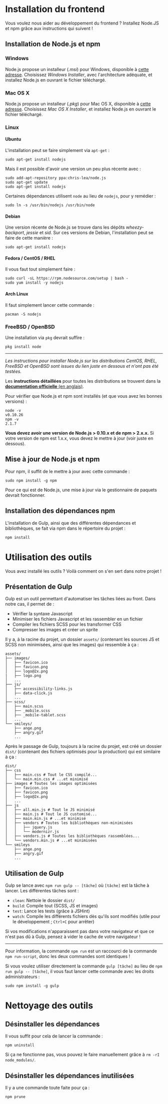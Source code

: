 # Installation du frontend

Vous voulez nous aider au développement du frontend ? Installez Node.JS et npm grâce aux instructions qui suivent !

## Installation de Node.js et npm

### Windows

Node.js propose un installeur (*.msi*) pour Windows, disponible à [cette adresse](http://nodejs.org/download/). Choisissez *Windows Installer*, avec l'architecture adéquate, et installez Node.js en ouvrant le fichier téléchargé.

### Mac OS X

Node.js propose un installeur (*.pkg*) pour Mac OS X, disponible à [cette adresse](http://nodejs.org/download/). Choisissez *Mac OS X Installer*, et installez Node.js en ouvrant le fichier téléchargé.

### Linux

#### Ubuntu

L'installation peut se faire simplement via `apt-get` :

````shell
sudo apt-get install nodejs
````

Mais il est possible d'avoir une version un peu plus récente avec :

````shell
sudo add-apt-repository ppa:chris-lea/node.js
sudo apt-get update
sudo apt-get install nodejs
````

Certaines dépendances utilisent `node` au lieu de `nodejs`, pour y remédier :

````shell
sudo ln -s /usr/bin/nodejs /usr/bin/node
````

#### Debian

Une version récente de Node.js se trouve dans les dépôts *wheezy-backport*, *jessie* et *sid*. Sur ces versions de Debian, l'installation peut se faire de cette manière :

````shell
sudo apt-get install nodejs
````

#### Fedora / CentOS / RHEL

Il vous faut tout simplement faire :

````shell
sudo curl -sL https://rpm.nodesource.com/setup | bash -
sudo yum install -y nodejs
````

#### Arch Linux

Il faut simplement lancer cette commande : 

````shell
pacman -S nodejs
````

### FreeBSD / OpenBSD

Une installation via `pkg` devrait suffire :

````shell
pkg install node
````

-----

*Les instructions pour installer Node.js sur les distributions CentOS, RHEL, FreeBSD et OpenBSD sont issues du lien juste en dessous et n'ont pas été testées.*

Les **instructions détaillées** pour toutes les distributions se trouvent dans la [**documentation officielle** (en anglais)](https://github.com/joyent/node/wiki/Installing-Node.js-via-package-manager).

Pour vérifier que Node.js et npm sont installés (et que vous avez les bonnes versions) :

````shell
node -v
v0.10.26
npm -v
2.1.7
````

**Vous devez avoir une version de Node.js > 0.10.x et de npm > 2.x.x.** Si votre version de npm est 1.x.x, vous devez le mettre à jour (voir juste en dessous).

## Mise à jour de Node.js et npm

Pour npm, il suffit de le mettre à jour avec cette commande :

````shell
sudo npm install -g npm
````

Pour ce qui est de Node.js, une mise à jour via le gestionnaire de paquets devrait fonctionner.

## Installation des dépendances npm

L'installation de Gulp, ainsi que des différentes dépendances et bibliothèques, se fait via npm dans le répertoire du projet :

````shell
npm install
````

# Utilisation des outils

Vous avez installé les outils ? Voilà comment on s'en sert dans notre projet !

## Présentation de Gulp

Gulp est un outil permettant d'automatiser les tâches liées au front. Dans notre cas, il permet de :

- Vérifier la syntaxe Javascript
- Minimiser les fichiers Javascript et les rassembler en un fichier
- Compiler les fichiers SCSS pour les transformer CSS
- Compresser les images et créer un sprite

Il y a, à la racine du projet, un dossier `assets/` (contenant les sources JS et SCSS non minimisées, ainsi que les images) qui ressemble à ça :

````shell
assets/
├── images/
│   ├── favicon.ico
│   ├── favicon.png
│   ├── logo@2x.png
|   ├── logo.png
│   ...
├── js/
│   ├── accessibility-links.js
│   ├── data-click.js
│   ...
├── scss/
│   ├── main.scss
│   ├── _mobile.scss
│   ├── _mobile-tablet.scss
│   ...
└── smileys/
    ├── ange.png
    ├── angry.gif
    ...
````

Après le passage de Gulp, toujours à la racine du projet, est créé un dossier `dist/` (contenant des fichiers optimisés pour la production) qui est similaire à ça :

````shell
dist/
├── css
│   ├── main.css # Tout le CSS compilé...
│   └── main.min.css # ...et minimisé
├── images # Toutes les images optimisées
│   ├── favicon.ico
│   ├── favicon.png
│   ├── logo@2x.png
│   ...
├── js
│   ├── all.min.js # Tout le JS minimisé
│   ├── main.js # Tout le JS customisé...
│   ├── main.min.js # ...et minimisé
│   ├── vendors # Toutes les bibliothèques non-minimisées
│   │   ├── jquery.js
│   │   └── modernizr.js
│   ├── vendors.js # Toutes les bibliothèques rassemblées...
│   └── vendors.min.js # ...et minimisées
└── smileys
    ├── ange.png
    ├── angry.gif
    ...
````

## Utilisation de Gulp

Gulp se lance avec `npm run gulp -- [tâche]` où `[tâche]` est la tâche à lancer. Les différentes tâches sont :

 - `clean`: Nettoie le dossier `dist/`
 - `build`: Compile tout (SCSS, JS et images)
 - `test`: Lance les tests (grâce à JSHint)
 - `watch`: Compile les différents fichiers dès qu'ils sont modifiés (utile pour le développement ; `Ctrl+C` pour arrêter)

Si vos modifications n'apparaissent pas dans votre navigateur et que ce n'est pas dû à Gulp, pensez à vider le cache de votre navigateur !

-----

Pour information, la commande `npm run` est un raccourci de la commande `npm run-script`, donc les deux commandes sont identiques !

Si vous voulez utiliser directement la commande `gulp [tâche]` au lieu de `npm run gulp -- [tâche]`, il vous faut lancer cette commande avec les droits administrateurs :

````shell
sudo npm install -g gulp
````

# Nettoyage des outils

## Désinstaller les dépendances

Il vous suffit pour cela de lancer la commande :

````shell
npm uninstall
````

Si ça ne fonctionne pas, vous pouvez le faire manuellement grâce à `rm -rI node_modules/`.

## Désinstaller les dépendances inutilisées

Il y a une commande toute faite pour ça :

````shell
npm prune
````